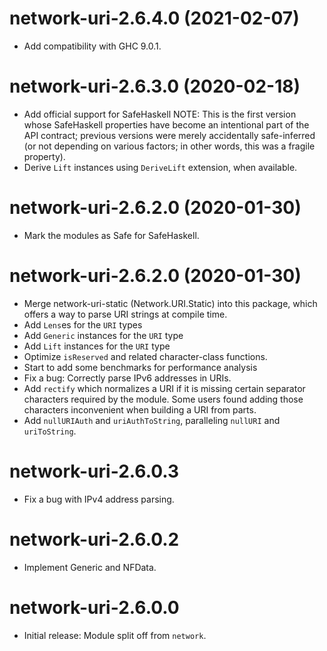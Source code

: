 # network-uri-2.6.4.0 (2021-02-07)
* Add compatibility with GHC 9.0.1.

# network-uri-2.6.3.0 (2020-02-18)
* Add official support for SafeHaskell
  NOTE: This is the first version whose SafeHaskell properties have become an
  intentional part of the API contract; previous versions were merely
  accidentally safe-inferred (or not depending on various factors; in other
  words, this was a fragile property).
* Derive `Lift` instances using `DeriveLift` extension, when available.

# network-uri-2.6.2.0 (2020-01-30)
* Mark the modules as Safe for SafeHaskell.

# network-uri-2.6.2.0 (2020-01-30)
* Merge network-uri-static (Network.URI.Static) into this
  package, which offers a way to parse URI strings at compile time.
* Add `Lens`es for the `URI` types
* Add `Generic` instances for the `URI` type
* Add `Lift` instances for the `URI` type
* Optimize `isReserved` and related character-class functions.
* Start to add some benchmarks for performance analysis
* Fix a bug: Correctly parse IPv6 addresses in URIs.
* Add `rectify` which normalizes a URI if it is missing certain
  separator characters required by the module. Some users found adding
  those characters inconvenient when building a URI from parts.
* Add `nullURIAuth` and `uriAuthToString`, paralleling `nullURI` and `uriToString`.

# network-uri-2.6.0.3
* Fix a bug with IPv4 address parsing.

# network-uri-2.6.0.2
* Implement Generic and NFData.

# network-uri-2.6.0.0
* Initial release: Module split off from `network`.
